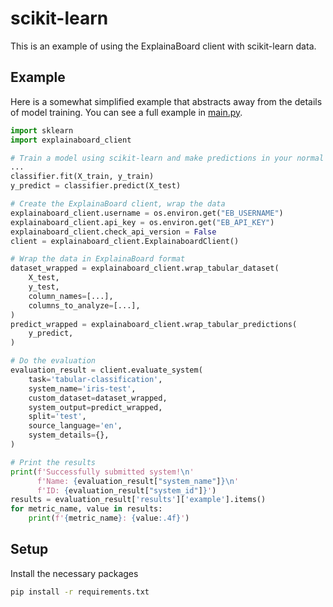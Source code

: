 # scikit-learn

This is an example of using the ExplainaBoard client with scikit-learn data.

## Example

Here is a somewhat simplified example that abstracts away from the details of model
training. You can see a full example in [main.py](main.py).

```python
import sklearn
import explainaboard_client

# Train a model using scikit-learn and make predictions in your normal way
...
classifier.fit(X_train, y_train)
y_predict = classifier.predict(X_test)

# Create the ExplainaBoard client, wrap the data
explainaboard_client.username = os.environ.get("EB_USERNAME")
explainaboard_client.api_key = os.environ.get("EB_API_KEY")
explainaboard_client.check_api_version = False
client = explainaboard_client.ExplainaboardClient()

# Wrap the data in ExplainaBoard format
dataset_wrapped = explainaboard_client.wrap_tabular_dataset(
    X_test,
    y_test,
    column_names=[...],
    columns_to_analyze=[...],
)
predict_wrapped = explainaboard_client.wrap_tabular_predictions(
    y_predict,
)

# Do the evaluation
evaluation_result = client.evaluate_system(
    task='tabular-classification',
    system_name='iris-test',
    custom_dataset=dataset_wrapped,
    system_output=predict_wrapped,
    split='test',
    source_language='en',
    system_details={},
)

# Print the results
print(f'Successfully submitted system!\n'
      f'Name: {evaluation_result["system_name"]}\n'
      f'ID: {evaluation_result["system_id"]}')
results = evaluation_result['results']['example'].items()
for metric_name, value in results:
    print(f'{metric_name}: {value:.4f}')
```

## Setup

Install the necessary packages

```bash
pip install -r requirements.txt
```
